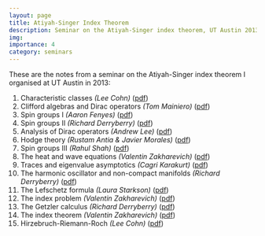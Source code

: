 ```yaml
---
layout: page
title: Atiyah-Singer Index Theorem
description: Seminar on the Atiyah-Singer index theorem, UT Austin 2013
img:
importance: 4
category: seminars
---
```


These are the notes from a seminar on the Atiyah-Singer index theorem I organised at UT Austin in 2013:

1. Characteristic classes *(Lee Cohn)* ([pdf](/assets/pdf/asit/ASIT01.pdf))
2. Clifford algebras and Dirac operators *(Tom Mainiero)* ([pdf](/assets/pdf/asit/ASIT02.pdf))
3. Spin groups I *(Aaron Fenyes)* ([pdf](/assets/pdf/asit/ASIT03.pdf))
4. Spin groups II *(Richard Derryberry)* ([pdf](/assets/pdf/asit/ASIT04.pdf))
5. Analysis of Dirac operators *(Andrew Lee)* ([pdf](/assets/pdf/asit/ASIT05.pdf))
6. Hodge theory *(Rustam Antia & Javier Morales)* ([pdf](/assets/pdf/asit/ASIT06.pdf.pdf))
7. Spin groups III *(Rahul Shah)* ([pdf](/assets/pdf/asit/ASIT07.pdf))
8. The heat and wave equations *(Valentin Zakharevich)* ([pdf](/assets/pdf/asit/ASIT08.pdf))
9. Traces and eigenvalue asymptotics *(Cagri Karakurt)* ([pdf](/assets/pdf/asit/ASIT09.pdf))
10. The harmonic oscillator and non-compact manifolds *(Richard Derryberry)* ([pdf](/assets/pdf/asit/ASIT10.pdf))
11. The Lefschetz formula *(Laura Starkson)* ([pdf](/assets/pdf/asit/ASIT11.pdf))
12. The index problem *(Valentin Zakharevich)* ([pdf](/assets/pdf/asit/ASIT12.pdf))
13. The Getzler calculus *(Richard Derryberry)* ([pdf](/assets/pdf/asit/ASIT13.pdf))
14. The index theorem *(Valentin Zakharevich)* ([pdf](/assets/pdf/asit/ASIT14.pdf))
15. Hirzebruch-Riemann-Roch *(Lee Cohn)* ([pdf](/assets/pdf/asit/ASIT15.pdf))
